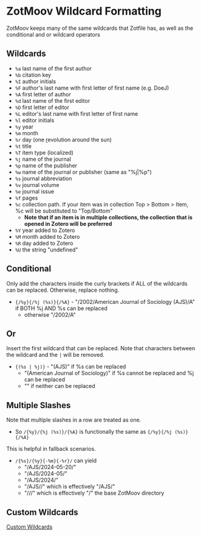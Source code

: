 # ZotMoov Wildcard Formatting

ZotMoov keeps many of the same wildcards that Zotfile has, as well as the conditional and or wildcard operators

## Wildcards
- `%a` last name of the first author
- `%b` citation key
- `%I` author initials
- `%F` author's last name with first letter of first name (e.g. DoeJ)
- `%A` first letter of author
- `%d` last name of the first editor
- `%D` first letter of editor
- `%L` editor's last name with first letter of first name
- `%l` editor initials
- `%y` year
- `%m` month
- `%r` day (one <ins>r</ins>evolution around the sun)
- `%t` title
- `%T` item type (localized)
- `%j` name of the journal
- `%p` name of the publisher
- `%w` name of the journal or publisher (same as "%j|%p")
- `%s` journal abbreviation
- `%v` journal volume
- `%e` journal issue
- `%f` pages
- `%c` collection path. If your item was in collection Top > Bottom > Item, %c will be substituted to "Top/Bottom" 
    - **Note that if an item is in multiple collections, the collection that is opened in Zotero will be preferred**
- `%Y` year added to Zotero
- `%M` month added to Zotero
- `%R` day added to Zotero
- `%U` the string "undefined"

## Conditional

Only add the characters inside the curly brackets if ALL of the wildcards can be replaced. Otherwise, replace nothing.


- `{/%y}{/%j (%s)}{/%A}` - "/2002/American Journal of Sociology (AJS)/A" if BOTH %j AND %s can be replaced
    - otherwise "/2002/A"


## Or

Insert the first wildcard that can be replaced. Note that characters between the wildcard and the `|` will be removed.

- `{(%s | %j)}` - "(AJS)" if %s can be replaced
    - "(American Journal of Sociology)" if %s cannot be replaced and %j can be replaced
    - "" if neither can be replaced


## Multiple Slashes

Note that multiple slashes in a row are treated as one.

- So `/{%y}/{%j (%s)}/{%A}` is functionally the same as `{/%y}{/%j (%s)}{/%A}`

This is helpful in fallback scenarios.

- `/{%s}/{%y}{-%m}{-%r}/` can yield
    - "/AJS/2024-05-20/"
    - "/AJS/2024-05/"
    - "/AJS/2024/"
    - "/AJS//" which is effectively "/AJS/"
    - "///" which is effectively "/" the base ZotMoov directory

## Custom Wildcards

[Custom Wildcards](CUSTOM_WILDCARD_INFO.md)
